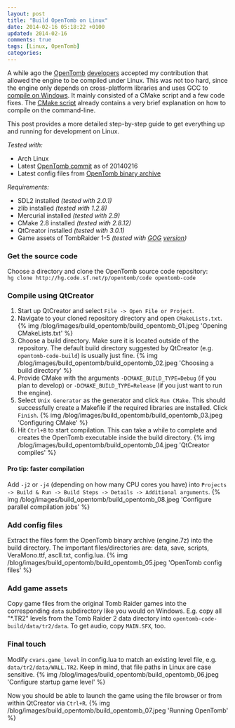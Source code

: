 ```yaml
---
layout: post
title: "Build OpenTomb on Linux"
date: 2014-02-16 05:18:22 +0100
updated: 2014-02-16
comments: true
tags: [Linux, OpenTomb]
categories: 
---
```


A while ago the [OpenTomb](https://sourceforge.net/p/opentomb) [developers](http://www.tombraiderforums.com/showthread.php?t=197508) accepted my contribution that allowed the engine to be compiled under Linux.
This was not too hard, since the engine only depends on cross-platform libraries and uses GCC to [compile on Windows](http://www.moddb.com/games/opentomb/tutorials/how-to-compile-opentomb-in-windows-using-codeblocks-ide). It mainly consisted of a CMake script and a few code fixes.
The [CMake script](https://sourceforge.net/p/opentomb/code/ci/default/tree/CMakeLists.txt) already contains a very brief explanation on how to compile on the command-line.  

This post provides a more detailed step-by-step guide to get everything up and running for development on Linux.

*Tested with:*

+ Arch Linux
+ Latest [OpenTomb commit](https://sourceforge.net/p/opentomb/code) as of 20140216
+ Latest config files from [OpenTomb binary archive](http://sourceforge.net/projects/opentomb/files/engine.7z/download)

*Requirements:*

+ SDL2 installed _(tested with 2.0.1)_
+ zlib installed _(tested with 1.2.8)_
+ Mercurial installed _(tested with 2.9)_
+ CMake 2.8 installed _(tested with 2.8.12)_
+ QtCreator installed _(tested with 3.0.1)_
+ Game assets of TombRaider 1-5 _(tested with [GOG](http://www.gog.com/game/tomb_raider_123) [version](http://www.gog.com/game/tomb_raider_the_last_revelation_chronicles))_

### Get the source code

Choose a directory and clone the OpenTomb source code repository:  
`hg clone http://hg.code.sf.net/p/opentomb/code opentomb-code`

### Compile using QtCreator

1. Start up QtCreator and select `File -> Open File or Project`.
2. Navigate to your cloned repository directory and open `CMakeLists.txt`.
{% img /blog/images/build_opentomb/build_opentomb_01.jpeg 'Opening CMakeLists.txt' %}
3. Choose a build directory. Make sure it is located outside of the repository. The default build directory suggested by QtCreator (e.g. `opentomb-code-build`) is usually just fine.
{% img /blog/images/build_opentomb/build_opentomb_02.jpeg 'Choosing a build directory' %}
4. Provide CMake with the arguments `-DCMAKE_BUILD_TYPE=Debug` (if you plan to develop) or `-DCMAKE_BUILD_TYPE=Release` (if you just want to run the engine).
5. Select `Unix Generator` as the generator and click `Run CMake`. This should successfully create a Makefile if the required libraries are installed. Click `Finish`.
{% img /blog/images/build_opentomb/build_opentomb_03.jpeg 'Configuring CMake' %}
6. Hit `Ctrl+B` to start compilation. This can take a while to complete and creates the OpenTomb executable inside the build directory.
{% img /blog/images/build_opentomb/build_opentomb_04.jpeg 'QtCreator compiles' %}

#### Pro tip: faster compilation

Add `-j2` or `-j4` (depending on how many CPU cores you have) into `Projects -> Build & Run -> Build Steps -> Details -> Additional arguments`.
{% img /blog/images/build_opentomb/build_opentomb_08.jpeg 'Configure parallel compilation jobs' %}

### Add config files

Extract the files form the OpenTomb binary archive (engine.7z) into the build directory. The important files/directories are: data, save, scripts, VeraMono.ttf, ascII.txt, config.lua.
{% img /blog/images/build_opentomb/build_opentomb_05.jpeg 'OpenTomb config files' %}

### Add game assets

Copy game files from the original Tomb Raider games into the corresponding `data` subdirectory like you would on Windows. E.g. copy all "*.TR2" levels from the Tomb Raider 2 data directory into `opentomb-code-build/data/tr2/data`.
To get audio, copy `MAIN.SFX`, too.


### Final touch

Modify `cvars.game_level` in config.lua to match an existing level file, e.g. `data/tr2/data/WALL.TR2`. Keep in mind, that file paths in Linux are case sensitive.
{% img /blog/images/build_opentomb/build_opentomb_06.jpeg 'Configure startup game level' %}

Now you should be able to launch the game using the file browser or from within QtCreator via `Ctrl+R`.
{% img /blog/images/build_opentomb/build_opentomb_07.jpeg 'Running OpenTomb' %}
